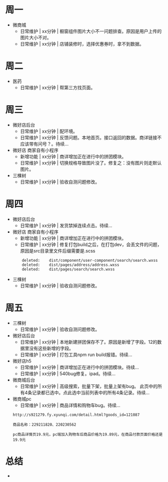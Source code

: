 # 周一
* 微商城
    - 日常维护 | xx分钟 | 橱窗组件图片大小不一问题排查。原因是用户上传的图片大小不对。
    - 日常维护 | xx分钟 | 店铺装修时，选择优惠券时，拿不到数据。

# 周二
* 医药
    - 日常维护 | xx分钟 | 帮第三方找页面。

# 周三
* 微好店后台
    - 日常维护 | xx分钟 | 配环境。
    - 日常维护 | xx分钟 | 反馈问题。本地首页。接口返回的数据。商详链接不应该带有问号？。待续...
* 微好店 商家自有小程序
    - 新增功能 | xx分钟 | 商详增加正在进行中的拼团模块。
    - 日常维护 | xx分钟 | 切换规格导致图片没了。修复之：没有图片则走默认图片。
* 三棵树
    - 日常维护 | xx分钟 | 验收自测问题修改。

# 周四
* 微好店后台
    - 日常维护 | xx分钟 | 发货禁掉连续点击。待续...
* 微好店 商家自有小程序
    - 新增功能 | xx分钟 | 商详增加正在进行中的拼团模块。
    - 日常维护 | xx分钟 | 修复打包build之后，在打包dev，会丢文件的问题，原因是src目录里文件后缀需要是.scss
    ```
        deleted:    dist/component/user-component/search/search.wxss
        deleted:    dist/pages/address/address.wxss
        deleted:    dist/pages/search/search.wxss
    ```
* 三棵树
    - 日常维护 | xx分钟 | 验收自测问题修改。

# 周五
* 三棵树
    - 日常维护 | xx分钟 | 验收自测问题修改。
* 微好店后台
    - 日常维护 | xx分钟 | 本地新建拼团保存不了。原因是新增了字段。12的数据里没有这些新增的字段。
    - 日常维护 | xx分钟 | 打包工具npm run build报错。待续...
* 微好店h5
    - 日常维护 | xx分钟 | 商详增加正在进行中的拼团模块。待续...
    - 日常维护 | xx分钟 | 540bug修复。ipad。待续...
* 微商城后台
    - 日常维护 | xx分钟 | 高级搜索，批量下架，批量上架有bug。 此页中的所有4条记录都已选中。点此选中当前列表中的所有4条记录。待续...
* 微商城pc
    - 日常维护 | xx分钟 | 商品详情和购物车bug。待续...
    ```
    http://s921279.fy.xyunqi.com/detail.html?goods_id=121087

    商品名称：229211820、220230562

    pc商品详情页19.9元，pc端加入购物车后商品价格为19.89元，在商品付款页面价格还是19.9元
    ```

# 总结
*
